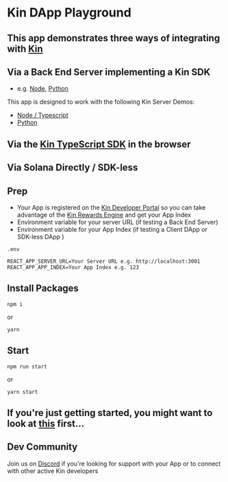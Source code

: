 # Kin DApp Playground

## This app demonstrates three ways of integrating with [Kin](https://developer.kin.org/)

## Via a Back End Server implementing a Kin SDK

- e.g. [Node](https://github.com/kinecosystem/kin-node), [Python](https://github.com/kinecosystem/kin-python)

This app is designed to work with the following Kin Server Demos:

- [Node / Typescript](https://github.com/kin-starters/kin-demo-node-sdk)
- [Python](https://github.com/kin-starters/kin-demo-python-sdk)

## Via the [Kin TypeScript SDK](https://github.com/kin-sdk/kin-sdk-web) in the browser

## Via Solana Directly / SDK-less

## Prep

- Your App is registered on the [Kin Developer Portal](https://portal.kin.org/) so you can take advantage of the [Kin Rewards Engine](https://developer.kin.org/docs/essentials/kin-rewards-engine/) and get your App Index
- Environment variable for your server URL (if testing a Back End Server)
- Environment variable for your App Index (if testing a Client DApp or SDK-less DApp )

`.env`

```
REACT_APP_SERVER_URL=Your Server URL e.g. http://localhost:3001
REACT_APP_APP_INDEX=Your App Index e.g. 123
```

## Install Packages

```
npm i
```

or

```
yarn
```

## Start

```
npm run start
```

or

```
yarn start
```

## If you're just getting started, you might want to look at [this](https://developer.kin.org/docs/develoeprs) first...

## Dev Community

Join us on [Discord](https://discord.com/invite/kdRyUNmHDn) if you're looking for support with your App or to connect with other active Kin developers
